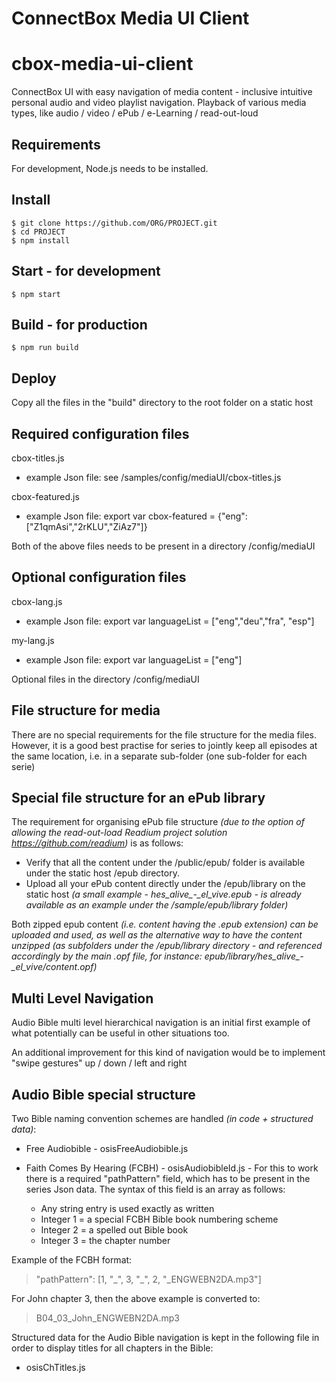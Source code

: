# ConnectBox Media UI Client

# cbox-media-ui-client
ConnectBox UI with easy navigation of media content - inclusive intuitive personal audio and video playlist navigation. Playback of various media types, like audio / video /  ePub / e-Learning / read-out-loud

## Requirements

For development, Node.js needs to be installed.

## Install

    $ git clone https://github.com/ORG/PROJECT.git
    $ cd PROJECT
    $ npm install

## Start - for development

    $ npm start

## Build - for production

    $ npm run build

## Deploy

Copy all the files in the "build" directory to the root folder on a static host

## Required configuration files

cbox-titles.js
  - example Json file: see /samples/config/mediaUI/cbox-titles.js

cbox-featured.js
   - example Json file: export var cbox-featured = {"eng":["Z1qmAsi","2rKLU","ZiAz7"]}

Both of the above files needs to be present in a directory /config/mediaUI

## Optional configuration files

cbox-lang.js
  - example Json file: export var languageList = ["eng","deu","fra", "esp"]

my-lang.js
  - example Json file: export var languageList = ["eng"]

Optional files in the directory /config/mediaUI

## File structure for media

There are no special requirements for the file structure for the media files. However, it is a good best practise for series to jointly keep all episodes at the same location, i.e. in a separate sub-folder (one sub-folder for each serie)

## Special file structure for an ePub library

The requirement for organising ePub file structure *(due to the option of allowing the read-out-load Readium project solution https://github.com/readium)* is as follows:

- Verify that all the content under the /public/epub/ folder is available under the static host /epub directory.
- Upload all your ePub content directly under the /epub/library on the static host *(a small example - hes_alive_-_el_vive.epub - is already available as an example under the /sample/epub/library folder)*

Both zipped epub content *(i.e. content having the .epub extension) can be uploaded and used, as well as the alternative way to have the content unzipped (as subfolders under the /epub/library directory - and referenced accordingly by the main .opf file, for instance: epub/library/hes_alive_-_el_vive/content.opf)*

## Multi Level Navigation

Audio Bible multi level hierarchical navigation is an initial first example of what potentially can be useful in other situations too.

An additional improvement for this kind of navigation would be to implement "swipe gestures" up / down / left and right

## Audio Bible special structure

Two Bible naming convention schemes are handled *(in code + structured data)*:

- Free Audiobible - osisFreeAudiobible.js
- Faith Comes By Hearing (FCBH) - osisAudiobibleId.js - For this to work there is a required "pathPattern" field, which has to be present in the series Json data. The syntax of this field is an array as follows:

  - Any string entry is used exactly as written
  - Integer 1 = a special FCBH Bible book numbering scheme
  - Integer 2 = a spelled out Bible book
  - Integer 3 = the chapter number

Example of the FCBH format:

  >"pathPattern": [1, "\_", 3, "\_", 2, "_ENGWEBN2DA.mp3"]

  For John chapter 3, then the above example is converted to:

  >B04_03_John_ENGWEBN2DA.mp3

Structured data for the Audio Bible navigation is kept in the following file in order to display titles for all chapters in the Bible:

- osisChTitles.js

